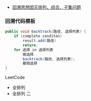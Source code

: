- [回溯思想团灭排列、组合、子集问题](https://leetcode-cn.com/problems/combinations/solution/hui-su-si-xiang-tuan-mie-pai-lie-zu-he-zi-ji-wen-2/)



### 回溯代码模板

```java
public void backtrack(路径, 选择列表) {
    if (complete conditon)
        result.add(路径)
        return;
    for 选择 in 选择列表
        做选择
        backtrack(路劲, 选择列表);
    	撤销选择
}
```



LeetCode

- 全排列
- 全排列 二

